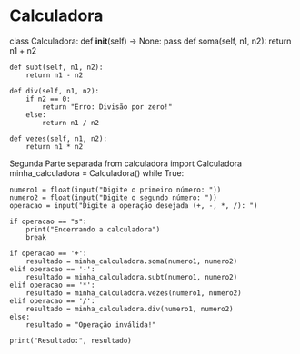 # Calculadora
class Calculadora:
    def __init__(self) -> None:
        pass
    def soma(self, n1, n2):
        return n1 + n2
    
    def subt(self, n1, n2):
        return n1 - n2
    
    def div(self, n1, n2):
        if n2 == 0:
            return "Erro: Divisão por zero!"
        else:
            return n1 / n2
    
    def vezes(self, n1, n2):
        return n1 * n2

Segunda Parte separada 
from calculadora import Calculadora
minha_calculadora = Calculadora()
while True:

    numero1 = float(input("Digite o primeiro número: "))
    numero2 = float(input("Digite o segundo número: "))
    operacao = input("Digite a operação desejada (+, -, *, /): ")

    if operacao == "s":
        print("Encerrando a calculadora")   
        break

    if operacao == '+':
        resultado = minha_calculadora.soma(numero1, numero2)
    elif operacao == '-':
        resultado = minha_calculadora.subt(numero1, numero2)
    elif operacao == '*':
        resultado = minha_calculadora.vezes(numero1, numero2)
    elif operacao == '/':
        resultado = minha_calculadora.div(numero1, numero2)
    else:
        resultado = "Operação inválida!"

    print("Resultado:", resultado)
